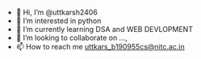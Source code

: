 - 👋 Hi, I’m @uttkarsh2406
- 👀 I’m interested in python
- 🌱 I’m currently learning DSA and WEB DEVLOPMENT
- 💞️ I’m looking to collaborate on ...,
- 📫 How to reach me uttkars_b190955cs@nitc.ac.in

<!---
uttkarsh2406/uttkarsh2406 is a ✨ special ✨ repository because its `README.md` (this file) appears on your GitHub profile.
You can click the Preview link to take a look at your changes.
--->
